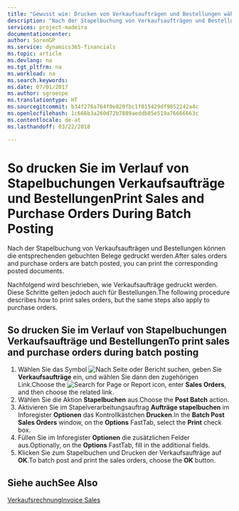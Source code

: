 ```yaml
---
title: "Gewusst wie: Drucken von Verkaufsaufträgen und Bestellungen während der Stapelbuchung."
description: "Nach der Stapelbuchung von Verkaufsaufträgen und Bestellungen können die entsprechenden gebuchten Belege gedruckt werden."
services: project-madeira
documentationcenter: 
author: SorenGP
ms.service: dynamics365-financials
ms.topic: article
ms.devlang: na
ms.tgt_pltfrm: na
ms.workload: na
ms.search.keywords: 
ms.date: 07/01/2017
ms.author: sgroespe
ms.translationtype: HT
ms.sourcegitcommit: b34f276a764f0e828fbc1f015429df9852242a4c
ms.openlocfilehash: 1c666b3a260d72b7889aeddb85e519a76666663c
ms.contentlocale: de-at
ms.lasthandoff: 03/22/2018

---
```

# <a name="print-sales-and-purchase-orders-during-batch-posting"></a><span data-ttu-id="04b90-103">So drucken Sie im Verlauf von Stapelbuchungen Verkaufsaufträge und Bestellungen</span><span class="sxs-lookup"><span data-stu-id="04b90-103">Print Sales and Purchase Orders During Batch Posting</span></span>
<span data-ttu-id="04b90-104">Nach der Stapelbuchung von Verkaufsaufträgen und Bestellungen können die entsprechenden gebuchten Belege gedruckt werden.</span><span class="sxs-lookup"><span data-stu-id="04b90-104">After sales orders and purchase orders are batch posted, you can print the corresponding posted documents.</span></span>  

<span data-ttu-id="04b90-105">Nachfolgend wird beschrieben, wie Verkaufsaufträge gedruckt werden. Diese Schritte gelten jedoch auch für Bestellungen.</span><span class="sxs-lookup"><span data-stu-id="04b90-105">The following procedure describes how to print sales orders, but the same steps also apply to purchase orders.</span></span>  

## <a name="to-print-sales-and-purchase-orders-during-batch-posting"></a><span data-ttu-id="04b90-106">So drucken Sie im Verlauf von Stapelbuchungen Verkaufsaufträge und Bestellungen</span><span class="sxs-lookup"><span data-stu-id="04b90-106">To print sales and purchase orders during batch posting</span></span>  

1.  <span data-ttu-id="04b90-107">Wählen Sie das Symbol ![Nach Seite oder Bericht suchen](../../media/ui-search/search_small.png "Nach Seite oder Bericht suchen"), geben Sie **Verkaufsaufträge** ein, und wählen Sie dann den zugehörigen Link.</span><span class="sxs-lookup"><span data-stu-id="04b90-107">Choose the ![Search for Page or Report](../../media/ui-search/search_small.png "Search for Page or Report icon") icon, enter **Sales Orders**, and then choose the related link.</span></span>  
2.  <span data-ttu-id="04b90-108">Wählen Sie die Aktion **Stapelbuchen** aus.</span><span class="sxs-lookup"><span data-stu-id="04b90-108">Choose the **Post Batch** action.</span></span>  
3.  <span data-ttu-id="04b90-109">Aktivieren Sie im Stapelverarbeitungsauftrag **Aufträge stapelbuchen** im Inforegister **Optionen** das Kontrollkästchen **Drucken**.</span><span class="sxs-lookup"><span data-stu-id="04b90-109">In the **Batch Post Sales Orders** window, on the **Options** FastTab, select the **Print** check box.</span></span>  
4.  <span data-ttu-id="04b90-110">Füllen Sie im Inforegister **Optionen** die zusätzlichen Felder aus.</span><span class="sxs-lookup"><span data-stu-id="04b90-110">Optionally, on the **Options** FastTab, fill in the additional fields.</span></span>  
5.  <span data-ttu-id="04b90-111">Klicken Sie zum Stapelbuchen und Drucken der Verkaufsaufträge auf **OK**.</span><span class="sxs-lookup"><span data-stu-id="04b90-111">To batch post and print the sales orders, choose the **OK** button.</span></span>  

## <a name="see-also"></a><span data-ttu-id="04b90-112">Siehe auch</span><span class="sxs-lookup"><span data-stu-id="04b90-112">See Also</span></span>  
[<span data-ttu-id="04b90-113">Verkaufsrechnung</span><span class="sxs-lookup"><span data-stu-id="04b90-113">Invoice Sales</span></span>](../../sales-how-invoice-sales.md)

